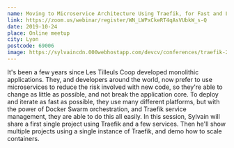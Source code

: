 ```yaml
---
name: Moving to Microservice Architecture Using Traefik, for Fast and Low Risk Deployment and Iteration
link: https://zoom.us/webinar/register/WN_LWPxCkeRT4qAsVUbkW_s-Q
date: 2019-10-24
place: Online meetup
city: Lyon
postcode: 69006
image: https://sylvaincdn.000webhostapp.com/devcv/conferences/traefik-24-10-2019.jpg
---
```


It's been a few years since Les Tilleuls Coop developed monolithic applications. They, and developers around the world, now prefer to use microservices to reduce the risk involved with new code, so they're able to change as little as possible, and not break the application core. To deploy and iterate as fast as possible, they use many different platforms, but with the power of Docker Swarm orchestration, and Traefik service management, they are able to do this all easily. In this session, Sylvain will share a first single project using Traefik and a few services. Then he'll show multiple projects using a single instance of Traefik, and demo how to scale containers.

